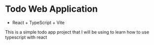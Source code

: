 # Todo Web Application

- React + TypeScript + Vite

This is a simple todo app project that I will be using to learn how to use typescript with react


